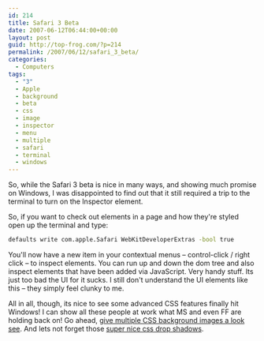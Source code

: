```yaml
---
id: 214
title: Safari 3 Beta
date: 2007-06-12T06:44:00+00:00
layout: post
guid: http://top-frog.com/?p=214
permalink: /2007/06/12/safari_3_beta/
categories:
  - Computers
tags:
  - "3"
  - Apple
  - background
  - beta
  - css
  - image
  - inspector
  - menu
  - multiple
  - safari
  - terminal
  - windows
---
```

So, while the Safari 3 beta is nice in many ways, and showing much promise on Windows, I was disappointed to find out that it still required a trip to the terminal to turn on the Inspector element.

So, if you want to check out elements in a page and how they're styled open up the terminal and type:

``` sh
defaults write com.apple.Safari WebKitDeveloperExtras -bool true
```

You'll now have a new item in your contextual menus – control-click / right click – to inspect elements. You can run up and down the dom tree and also inspect elements that have been added via JavaScript. Very handy stuff. Its just too bad the UI for it sucks. I still don't understand the UI elements like this – they simply feel clunky to me.

All in all, though, its nice to see some advanced CSS features finally hit Windows! I can show all these people at work what MS and even FF are holding back on! Go ahead, [give multiple CSS background images a look see](http://decaffeinated.org/archives/2005/08/03/background-image). And lets not forget those [super nice css drop shadows](/stuff/text-shadow.html).